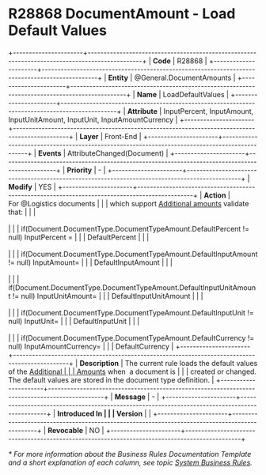 ﻿---
erp.type: front-end-business-rule
erp.entity: General.DocumentAmounts
---

# R28868 DocumentAmount - Load Default Values
+----------------------+-----------------------------------------------------------------------------------------------+
| **Code**             | R28868                                                                                        |
+----------------------+-----------------------------------------------------------------------------------------------+
| **Entity**           | @General.DocumentAmounts                                                                      |
+----------------------+-----------------------------------------------------------------------------------------------+
| **Name**             | LoadDefaultValues                                                                             |
+----------------------+-----------------------------------------------------------------------------------------------+
| **Attribute**        | InputPercent, InputAmount, InputUnitAmount, InputUnit, InputAmountCurrency                    |
+----------------------+-----------------------------------------------------------------------------------------------+
| **Layer**            | Front-End                                                                                     |
+----------------------+-----------------------------------------------------------------------------------------------+
| **Events**           | AttributeChanged(Document)                                                                    |
+----------------------+-----------------------------------------------------------------------------------------------+
| **Priority**         | -                                                                                             |
+----------------------+-----------------------------------------------------------------------------------------------+
| **Modify**           | YES                                                                                           |
+----------------------+-----------------------------------------------------------------------------------------------+
| **Action**           | For @Logistics documents                                                                      |
|                      | which support [Additional amounts](xref:additional-amounts.md) validate that:                 |
|                      | <br/><br/>                                                                                    |
|                      | if(Document.DocumentType.DocumentTypeAmount.DefaultPercent != null) InputPercent =            |
|                      | DefaultPercent                                                                                |
|                      | <br/><br/>                                                                                    |
|                      | if(Document.DocumentType.DocumentTypeAmount.DefaultInputAmount != null) InputAmount=          |
|                      | DefaultInputAmount                                                                            |
|                      | <br/><br/>                                                                                    |
|                      | if(Document.DocumentType.DocumentTypeAmount.DefaultInputUnitAmount != null) InputUnitAmount=  |
|                      | DefaultInputUnitAmount                                                                        |
|                      | <br/><br/>                                                                                    |
|                      | if(Document.DocumentType.DocumentTypeAmount.DefaultInputUnit != null) InputUnit=              |
|                      | DefaultInputUnit                                                                              |
|                      | <br/><br/>                                                                                    |
|                      | if(Document.DocumentType.DocumentTypeAmount.DefaultCurrency != null) InputAmountCurrency=     |
|                      | DefaultCurrency                                                                               |
+----------------------+-----------------------------------------------------------------------------------------------+
| **Description**      | The current rule loads the default values of the [Additional                                  |
|                      | Amounts](xref:additional-amounts.md) when  a document is                                      |
|                      | created or changed. The default values are stored in the document type definition.            |
+----------------------+-----------------------------------------------------------------------------------------------+
| **Message**          | -                                                                                             |
+----------------------+-----------------------------------------------------------------------------------------------+
| **Introduced In      |                                                                                               |
| Version**            |                                                                                               |
+----------------------+-----------------------------------------------------------------------------------------------+
| **Revocable**        | NO                                                                                            |
+----------------------+-----------------------------------------------------------------------------------------------+

*\* For more information about the Business Rules Documentation Template and a short explanation of each column, see
topic [System Business Rules](../templates/template-description-system-business-rules.md).*
